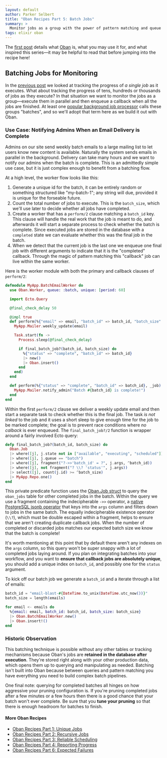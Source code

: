 ```yaml
---
layout: default
author: Parker Selbert
title: "Oban Recipes Part 5: Batch Jobs"
summary: >
  Monitor jobs as a group with the power of pattern matching and queue introspection.
tags: elixir oban
---
```


The [first post][part1] details what [Oban][oban] is, what you may use it for, and what inspired this series—it may be helpful to read that before jumping into the recipe here!

## Batching Jobs for Monitoring

In the [previous post][part4] we looked at tracking the progress of _a single job_ as it executes.
What about tracking the progress of tens, hundreds or thousands of jobs as they execute?
In that situation we want to monitor the jobs as a group—execute them in parallel and then enqueue a callback when all the jobs are finished.
At least one [popular background job processor][sqp] calls these groups "batches", and so we'll adopt that term here as we build it out with Oban.

### Use Case: Notifying Admins When an Email Delivery is Complete

Admins on our site send weekly batch emails to a large mailing list to let users know new content is available.
Naturally the system sends emails in parallel in the background.
Delivery can take many hours and we want to notify our admins when the batch is complete.
This is an admittedly simple use case, but it is just complex enough to benefit from a batching flow.

At a high level, the worker flow looks like this:

1. Generate a unique id for the batch, it can be entirely random or something structured like "my-batch-1"; any string will due, provided it is unique for the forseable future.
2. Count the total number of jobs to execute.
   This is the `batch_size`, which we'll use later to decide whether all jobs have completed.
3. Create a worker that has a `perform/2` clause matching a `batch_id` key.
   This clause will handle the real work that the job is meant to do, and afterwards it will start a separate process to check whether the batch is complete.
   Since executed jobs are stored in the database with a `completed` state we can evaluate whether this was the final job in the batch.
4. When we detect that the current job is the last one we enqueue one final job with different arguments to indicate that it is the "completed" callback.
   Through the magic of pattern matching this "callback" job can live within the same worker.

Here is the worker module with both the primary and callback clauses of `perform/2`:

```elixir
defmodule MyApp.BatchEmailWorker do
  use Oban.Worker, queue: :batch, unique: [period: 60]

  import Ecto.Query

  @final_check_delay 50

  @impl true
  def perform(%{"email" => email, "batch_id" => batch_id, "batch_size" => batch_size}, _job) do
    MyApp.Mailer.weekly_update(email)

    Task.start(fn ->
      Process.sleep(@final_check_delay)

      if final_batch_job?(batch_id, batch_size) do
        %{"status" => "complete", "batch_id" => batch_id}
        |> new()
        |> Oban.insert()
      end
    end)
  end

  def perform(%{"status" => "complete", "batch_id" => batch_id}, _job) do
    MyApp.Mailer.notify_admin("Batch #{batch_id} is complete!")
  end
end
```

Within the first `perform/2` clause we deliver a weekly update email and then start a separate task to check whether this is the final job.
The task _is not linked_ to the job and it uses a short sleep to give enough time for the job to be marked complete; the goal is to prevent race conditions where _no calback_ is ever enqueued.
The `final_batch_job?/2` function is wrapper around a fairly involved Ecto query:

```elixir
defp final_batch_job?(batch_id, batch_size) do
  Oban.Job
  |> where([j], j.state not in ["available", "executing", "scheduled"])
  |> where([j], j.queue == "batch")
  |> where([j], fragment("?->>'batch_id' = ?", j.args, ^batch_id))
  |> where([j], not fragment("? \\? 'status'", j.args))
  |> select([j], count(j.id) >= ^batch_size)
  |> MyApp.Repo.one()
end
```

This private predicate function uses the [Oban.Job struct][obj] to query the `oban_jobs` table for other completed jobs in the batch.
Within the query we use a fragment containing the indecipherable `->>` operator, a [native PostgreSQL jsonb operator][json] that keys into the `args` column and filters down to jobs in the same batch.
The equally indecipherable existence operator (`\\?`), which must be double escaped within a fragment, helps to ensure that we aren't creating duplicate callback jobs.
When the number of completed or discarded jobs matches our expected batch size we know that the batch is complete!

It's worth mentioning at this point that by default there aren't any indexes on the `args` column, so this query won't be super snappy with a lot of completed jobs laying around.
If you plan on integrating batches into your workflow, and you want to **ensure that callback jobs are absolutely unique**, you should add a unique index on `batch_id`, and possibly one for the `status` argument.

To kick off our batch job we generate a `batch_id` and a iterate through a list of emails:

```elixir
batch_id = "email-blast-#{DateTime.to_unix(DateTime.utc_now())}"
batch_size = length(emails)

for email <- emails do
  %{email: email, batch_id: batch_id, batch_size: batch_size}
  |> Oban.BatchEmailWorker.new()
  |> Oban.insert!()
end
```

### Historic Observation

This batching technique is possible without any other tables or tracking mechanisms because Oban's jobs are **retained in the database after execution**.
They're stored right along with your other production data, which opens them up to querying and manipulating as needed.
Batching isn't built into Oban because between queries and pattern matching you have everything you need to build complex batch pipelines.

One final note: querying for completed batches all hinges on how aggressive your pruning configuration is.
If you're pruning completed jobs after a few minutes or a few hours then there is a good chance that your batch won't ever complete.
Be sure that you **tune your pruning** so that there is enough headroom for batches to finish.

#### More Oban Recipes

* [Oban Recipes Part 1: Unique Jobs][part1]
* [Oban Recipes Part 2: Recursive Jobs][part2]
* [Oban Recipes Part 3: Reliable Scheduling][part3]
* [Oban Recipes Part 4: Reporting Progress][part4]
* [Oban Recipes Part 6: Expected Failures][part6]

[oban]: https://github.com/sorentwo/oban
[sqp]: https://github.com/mperham/sidekiq/wiki/Batches
[obj]: https://hexdocs.pm/oban/Oban.Job.html#t:t/0
[json]: https://www.postgresql.org/docs/11/functions-json.html#FUNCTIONS-JSON-OP-TABLE
[part1]: /2019/07/18/oban-recipes-part-1-unique-jobs.html
[part2]: /2019/07/22/oban-recipes-part-2-recursive-jobs.html
[part3]: /2019/08/02/oban-recipes-part-3-reliable-scheduling.html
[part4]: /2019/08/21/oban-recipes-part-4-reporting-progress.html
[part6]: /2019/10/17/oban-recipes-part-6-expected-failures.html
